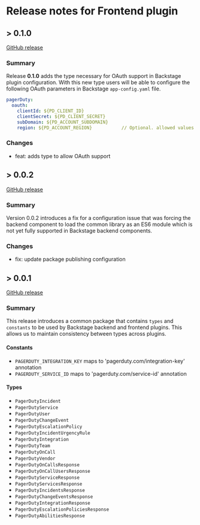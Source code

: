 # Release notes for Frontend plugin

## > 0.1.0

[GitHub release](https://github.com/PagerDuty/backstage-plugin-common/releases/tag/0.1.0)

### Summary

Release **0.1.0** adds the type necessary for OAuth support in Backstage plugin configuration. With this new type users will be able to configure the following OAuth parameters in Backstage `app-config.yaml` file.

```yaml
pagerDuty:
  oauth:
    clientId: ${PD_CLIENT_ID}
    clientSecret: ${PD_CLIENT_SECRET}
    subDomain: ${PD_ACCOUNT_SUBDOMAIN}
    region: ${PD_ACCOUNT_REGION}           // Optional. allowed values: 'us', 'eu'. Defaults to 'us'.
```

### Changes

- feat: adds type to allow OAuth support

## > 0.0.2

[GitHub release](https://github.com/PagerDuty/backstage-plugin-common/releases/tag/0.0.2)

### Summary

Version 0.0.2 introduces a fix for a configuration issue that was forcing the backend component to load the common library as an ES6 module which is not yet fully supported in Backstage backend components.

### Changes

- fix: update package publishing configuration

## > 0.0.1

[GitHub release](https://github.com/PagerDuty/backstage-plugin-common/releases/tag/0.0.1)

### Summary

This release introduces a common package that contains `types` and `constants` to be used by Backstage backend and frontend plugins. This allows us to maintain consistency between types across plugins.

#### Constants

- `PAGERDUTY_INTEGRATION_KEY` maps to 'pagerduty.com/integration-key' annotation
- `PAGERDUTY_SERVICE_ID` maps to 'pagerduty.com/service-id' annotation

#### Types

- `PagerDutyIncident`
- `PagerDutyService`
- `PagerDutyUser`
- `PagerDutyChangeEvent`
- `PagerDutyEscalationPolicy`
- `PagerDutyIncidentUrgencyRule`
- `PagerDutyIntegration`
- `PagerDutyTeam`
- `PagerDutyOnCall`
- `PagerDutyVendor`
- `PagerDutyOnCallsResponse`
- `PagerDutyOnCallUsersResponse`
- `PagerDutyServiceResponse`
- `PagerDutyServicesResponse`
- `PagerDutyIncidentsResponse`
- `PagerDutyChangeEventsResponse`
- `PagerDutyIntegrationResponse`
- `PagerDutyEscalationPoliciesResponse`
- `PagerDutyAbilitiesResponse`
